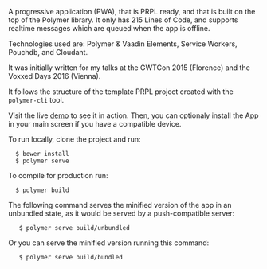 A progressive application (PWA), that is PRPL ready, and that is built on the top of the Polymer library.
It only has 215 Lines of Code, and supports realtime messages which are queued when the app is offline.

Technologies used are: Polymer & Vaadin Elements, Service Workers, Pouchdb, and Cloudant.

It was initially written for my talks at the GWTCon 2015 (Florence) and the Voxxed Days 2016 (Vienna).

It follows the structure of the template PRPL project created with the `polymer-cli` tool.

Visit the live [demo](https://wc.demo.vaadin.com/robots/) to see it in action. Then, you can optionaly install the App in your main screen if you have a compatible device.

To run locally, clone the project and run:

```
  $ bower install
  $ polymer serve
```

To compile for production run:

```
  $ polymer build
```

The following command serves the minified version of the app in an unbundled state, as it would be served by a push-compatible server:

```
   $ polymer serve build/unbundled
```

Or you can serve the minified version running this command: 

```
   $ polymer serve build/bundled
```




